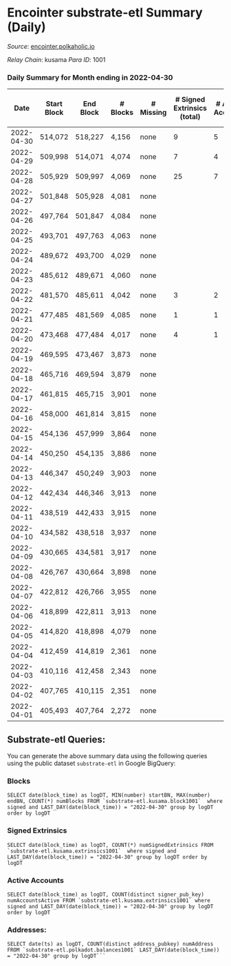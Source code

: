 # Encointer substrate-etl Summary (Daily)

_Source_: [encointer.polkaholic.io](https://encointer.polkaholic.io)

*Relay Chain*: kusama
*Para ID*: 1001



### Daily Summary for Month ending in 2022-04-30


| Date | Start Block | End Block | # Blocks | # Missing | # Signed Extrinsics (total) | # Active Accounts | # Addresses with Balances | # Events | # Transfers | # XCM Transfers In | # XCM Transfers Out |
| ---- | ----------- | --------- | -------- | --------- | --------------------------- | ----------------- | ------------------------- | -------- | ----------- | ------------------ | ------------------- |
| 2022-04-30 | 514,072 | 518,227 | 4,156 | none | 9 | 5 | 17 | 8,353 |   |   |   |
| 2022-04-29 | 509,998 | 514,071 | 4,074 | none | 7 | 4 | 17 | 8,180 |   |   |   |
| 2022-04-28 | 505,929 | 509,997 | 4,069 | none | 25 | 7 | 17 | 8,286 | 10 ($40.53) |   |   |
| 2022-04-27 | 501,848 | 505,928 | 4,081 | none |  |  | 7 | 8,162 |   |   |   |
| 2022-04-26 | 497,764 | 501,847 | 4,084 | none |  |  | 7 | 8,168 |   |   |   |
| 2022-04-25 | 493,701 | 497,763 | 4,063 | none |  |  | 7 | 8,126 |   |   |   |
| 2022-04-24 | 489,672 | 493,700 | 4,029 | none |  |  | 7 | 8,058 |   |   |   |
| 2022-04-23 | 485,612 | 489,671 | 4,060 | none |  |  | 7 | 8,120 |   |   |   |
| 2022-04-22 | 481,570 | 485,611 | 4,042 | none | 3 | 2 | 7 | 8,119 |   |   |   |
| 2022-04-21 | 477,485 | 481,569 | 4,085 | none | 1 | 1 | 7 | 8,174 |   |   |   |
| 2022-04-20 | 473,468 | 477,484 | 4,017 | none | 4 | 1 | 7 | 8,064 |   |   |   |
| 2022-04-19 | 469,595 | 473,467 | 3,873 | none |  |  | 7 | 7,749 |   |   |   |
| 2022-04-18 | 465,716 | 469,594 | 3,879 | none |  |  | 7 | 7,762 |   |   |   |
| 2022-04-17 | 461,815 | 465,715 | 3,901 | none |  |  | 7 | 7,802 |   |   |   |
| 2022-04-16 | 458,000 | 461,814 | 3,815 | none |  |  | 7 | 7,630 |   |   |   |
| 2022-04-15 | 454,136 | 457,999 | 3,864 | none |  |  | 7 | 7,728 |   |   |   |
| 2022-04-14 | 450,250 | 454,135 | 3,886 | none |  |  | 7 | 7,772 |   |   |   |
| 2022-04-13 | 446,347 | 450,249 | 3,903 | none |  |  | 7 | 7,806 |   |   |   |
| 2022-04-12 | 442,434 | 446,346 | 3,913 | none |  |  | 7 | 7,826 |   |   |   |
| 2022-04-11 | 438,519 | 442,433 | 3,915 | none |  |  | 7 | 7,830 |   |   |   |
| 2022-04-10 | 434,582 | 438,518 | 3,937 | none |  |  | 7 | 7,874 |   |   |   |
| 2022-04-09 | 430,665 | 434,581 | 3,917 | none |  |  | 7 | 7,837 |   |   |   |
| 2022-04-08 | 426,767 | 430,664 | 3,898 | none |  |  | 7 | 7,796 |   |   |   |
| 2022-04-07 | 422,812 | 426,766 | 3,955 | none |  |  | 7 | 7,910 |   |   |   |
| 2022-04-06 | 418,899 | 422,811 | 3,913 | none |  |  | 7 | 7,826 |   |   |   |
| 2022-04-05 | 414,820 | 418,898 | 4,079 | none |  |  | 7 | 8,158 |   |   |   |
| 2022-04-04 | 412,459 | 414,819 | 2,361 | none |  |  | 7 | 4,722 |   |   |   |
| 2022-04-03 | 410,116 | 412,458 | 2,343 | none |  |  | 7 | 4,686 |   |   |   |
| 2022-04-02 | 407,765 | 410,115 | 2,351 | none |  |  | 7 | 4,702 |   |   |   |
| 2022-04-01 | 405,493 | 407,764 | 2,272 | none |  |  | 7 | 4,544 |   |   |   |

## Substrate-etl Queries:
You can generate the above summary data using the following queries using the public dataset `substrate-etl` in Google BigQuery:


### Blocks
```
SELECT date(block_time) as logDT, MIN(number) startBN, MAX(number) endBN, COUNT(*) numBlocks FROM `substrate-etl.kusama.block1001`  where signed and LAST_DAY(date(block_time)) = "2022-04-30" group by logDT order by logDT
```


### Signed Extrinsics
```
SELECT date(block_time) as logDT, COUNT(*) numSignedExtrinsics FROM `substrate-etl.kusama.extrinsics1001`  where signed and LAST_DAY(date(block_time)) = "2022-04-30" group by logDT order by logDT
```


### Active Accounts
```
SELECT date(block_time) as logDT, COUNT(distinct signer_pub_key) numAccountsActive FROM `substrate-etl.kusama.extrinsics1001` where signed and LAST_DAY(date(block_time)) = "2022-04-30" group by logDT order by logDT
```


### Addresses:
```
SELECT date(ts) as logDT, COUNT(distinct address_pubkey) numAddress FROM `substrate-etl.polkadot.balances1001` LAST_DAY(date(block_time)) = "2022-04-30" group by logDT```

